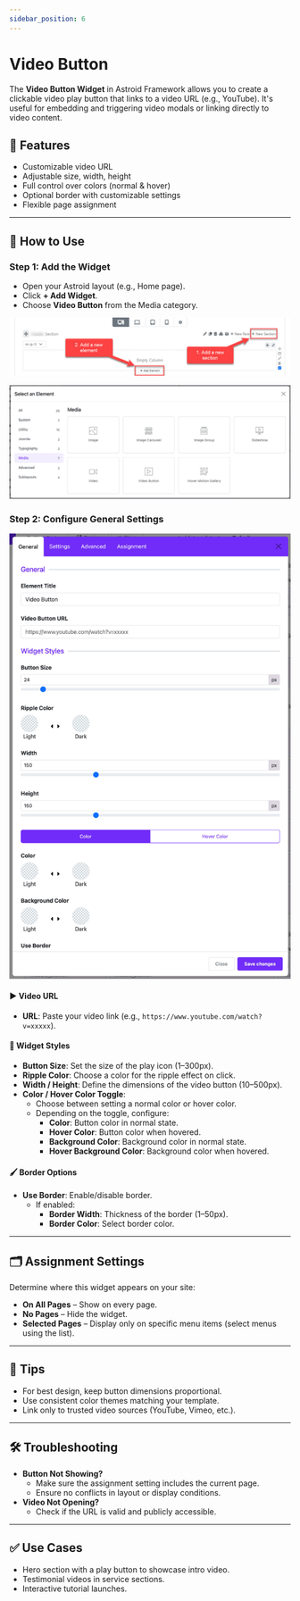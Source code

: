 ```yaml
---
sidebar_position: 6
---
```


# Video Button

The **Video Button Widget** in Astroid Framework allows you to create a clickable video play button that links to a video URL (e.g., YouTube). It's useful for embedding and triggering video modals or linking directly to video content.

## 📌 Features

- Customizable video URL
- Adjustable size, width, height
- Full control over colors (normal & hover)
- Optional border with customizable settings
- Flexible page assignment

---

## 🔧 How to Use

### Step 1: Add the Widget
- Open your Astroid layout (e.g., Home page).
- Click **+ Add Widget**.
- Choose **Video Button** from the Media category.

![add-element.jpeg](../../../static/img/widgets/add-element.jpeg)

![select-media.jpg](../../../static/img/widgets/select-media.jpg)

### Step 2: Configure General Settings

![video-button-widget.jpg](../../../static/img/widgets/video-button-widget.jpg)

#### ▶ Video URL
- **URL**: Paste your video link (e.g., `https://www.youtube.com/watch?v=xxxxx`).

#### 🎨 Widget Styles

- **Button Size**: Set the size of the play icon (1–300px).
- **Ripple Color**: Choose a color for the ripple effect on click.
- **Width / Height**: Define the dimensions of the video button (10–500px).
- **Color / Hover Color Toggle**:
    - Choose between setting a normal color or hover color.
    - Depending on the toggle, configure:
        - **Color**: Button color in normal state.
        - **Hover Color**: Button color when hovered.
        - **Background Color**: Background color in normal state.
        - **Hover Background Color**: Background color when hovered.

#### 🖌 Border Options
- **Use Border**: Enable/disable border.
    - If enabled:
        - **Border Width**: Thickness of the border (1–50px).
        - **Border Color**: Select border color.

---

## 🗂 Assignment Settings

Determine where this widget appears on your site:

- **On All Pages** – Show on every page.
- **No Pages** – Hide the widget.
- **Selected Pages** – Display only on specific menu items (select menus using the list).

---

## 📝 Tips

- For best design, keep button dimensions proportional.
- Use consistent color themes matching your template.
- Link only to trusted video sources (YouTube, Vimeo, etc.).

---

## 🛠 Troubleshooting

- **Button Not Showing?**
    - Make sure the assignment setting includes the current page.
    - Ensure no conflicts in layout or display conditions.
- **Video Not Opening?**
    - Check if the URL is valid and publicly accessible.

---

## ✅ Use Cases

- Hero section with a play button to showcase intro video.
- Testimonial videos in service sections.
- Interactive tutorial launches.